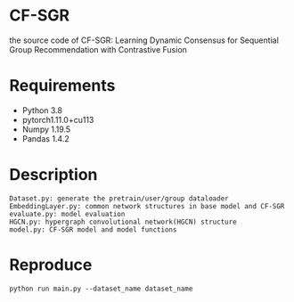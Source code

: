 # CF-SGR
the source code of CF-SGR: Learning Dynamic Consensus for Sequential Group Recommendation with Contrastive Fusion

# Requirements
- Python 3.8
- pytorch1.11.0+cu113
- Numpy 1.19.5
- Pandas 1.4.2

# Description
```
Dataset.py: generate the pretrain/user/group dataloader
EmbeddingLayer.py: common network structures in base model and CF-SGR
evaluate.py: model evaluation
HGCN.py: hypergraph convolutional network(HGCN) structure
model.py: CF-SGR model and model functions
```
# Reproduce
```shell script
python run main.py --dataset_name dataset_name
```

